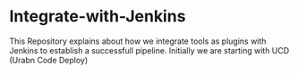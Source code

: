 # Integrate-with-Jenkins
This Repository explains about how we integrate tools as plugins with Jenkins to establish a successfull pipeline.
Initially we are starting with UCD (Urabn Code Deploy)
